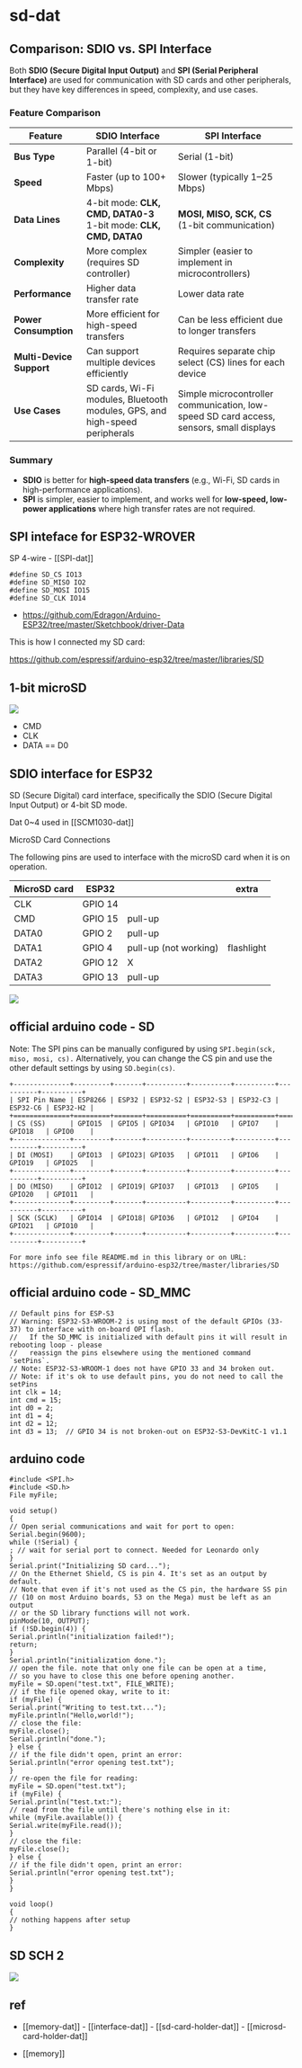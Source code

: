 
# sd-dat

## Comparison: SDIO vs. SPI Interface

Both **SDIO (Secure Digital Input Output)** and **SPI (Serial Peripheral Interface)** are used for communication with SD cards and other peripherals, but they have key differences in speed, complexity, and use cases.

### Feature Comparison

| Feature                  | **SDIO Interface**                                                          | **SPI Interface**                                                                       |
| ------------------------ | --------------------------------------------------------------------------- | --------------------------------------------------------------------------------------- |
| **Bus Type**             | Parallel (4-bit or 1-bit)                                                   | Serial (1-bit)                                                                          |
| **Speed**                | Faster (up to 100+ Mbps)                                                    | Slower (typically 1–25 Mbps)                                                            |
| **Data Lines**           | 4-bit mode: **CLK, CMD, DATA0-3** <br> 1-bit mode: **CLK, CMD, DATA0**      | **MOSI, MISO, SCK, CS** (1-bit communication)                                           |
| **Complexity**           | More complex (requires SD controller)                                       | Simpler (easier to implement in microcontrollers)                                       |
| **Performance**          | Higher data transfer rate                                                   | Lower data rate                                                                         |
| **Power Consumption**    | More efficient for high-speed transfers                                     | Can be less efficient due to longer transfers                                           |
| **Multi-Device Support** | Can support multiple devices efficiently                                    | Requires separate chip select (CS) lines for each device                                |
| **Use Cases**            | SD cards, Wi-Fi modules, Bluetooth modules, GPS, and high-speed peripherals | Simple microcontroller communication, low-speed SD card access, sensors, small displays |

### Summary

- **SDIO** is better for **high-speed data transfers** (e.g., Wi-Fi, SD cards in high-performance applications).  
- **SPI** is simpler, easier to implement, and works well for **low-speed, low-power applications** where high transfer rates are not required.  



## SPI inteface for ESP32-WROVER 

SP 4-wire - [[SPI-dat]]

    #define SD_CS IO13
    #define SD_MISO IO2
    #define SD_MOSI IO15
    #define SD_CLK IO14

- https://github.com/Edragon/Arduino-ESP32/tree/master/Sketchbook/driver-Data


This is how I connected my SD card:

https://github.com/espressif/arduino-esp32/tree/master/libraries/SD


## 1-bit microSD 

![](2025-07-10-17-57-06.png)

- CMD 
- CLK 
- DATA == D0


## SDIO interface for ESP32 

SD (Secure Digital) card interface, specifically the SDIO (Secure Digital Input Output) or 4-bit SD mode.

Dat 0~4 used in [[SCM1030-dat]]

MicroSD Card Connections

The following pins are used to interface with the microSD card when it is on operation.

| MicroSD card | ESP32   |                       | extra      |
| ------------ | ------- | --------------------- | ---------- |
| CLK          | GPIO 14 |                       |            |
| CMD          | GPIO 15 | pull-up               |            |
| DATA0        | GPIO 2  | pull-up               |            |
| DATA1        | GPIO 4  | pull-up (not working) | flashlight |
| DATA2        | GPIO 12 | X                     |            |
| DATA3        | GPIO 13 | pull-up               |            |


![](2025-03-07-17-27-43.png)

## official arduino code - SD

Note:  The SPI pins can be manually configured by using `SPI.begin(sck, miso, mosi, cs).` Alternatively, you can change the CS pin and use the other default settings by using `SD.begin(cs)`.
 
    +--------------+---------+-------+----------+----------+----------+----------+----------+
    | SPI Pin Name | ESP8266 | ESP32 | ESP32‑S2 | ESP32‑S3 | ESP32‑C3 | ESP32‑C6 | ESP32‑H2 |
    +==============+=========+=======+==========+==========+==========+==========+==========+
    | CS (SS)      | GPIO15  | GPIO5 | GPIO34   | GPIO10   | GPIO7    | GPIO18   | GPIO0    |
    +--------------+---------+-------+----------+----------+----------+----------+----------+
    | DI (MOSI)    | GPIO13  | GPIO23| GPIO35   | GPIO11   | GPIO6    | GPIO19   | GPIO25   |
    +--------------+---------+-------+----------+----------+----------+----------+----------+
    | DO (MISO)    | GPIO12  | GPIO19| GPIO37   | GPIO13   | GPIO5    | GPIO20   | GPIO11   |
    +--------------+---------+-------+----------+----------+----------+----------+----------+
    | SCK (SCLK)   | GPIO14  | GPIO18| GPIO36   | GPIO12   | GPIO4    | GPIO21   | GPIO10   |
    +--------------+---------+-------+----------+----------+----------+----------+----------+
   
    For more info see file README.md in this library or on URL:
    https://github.com/espressif/arduino-esp32/tree/master/libraries/SD
   

## official arduino code - SD_MMC


    // Default pins for ESP-S3
    // Warning: ESP32-S3-WROOM-2 is using most of the default GPIOs (33-37) to interface with on-board OPI flash.
    //   If the SD_MMC is initialized with default pins it will result in rebooting loop - please
    //   reassign the pins elsewhere using the mentioned command `setPins`.
    // Note: ESP32-S3-WROOM-1 does not have GPIO 33 and 34 broken out.
    // Note: if it's ok to use default pins, you do not need to call the setPins
    int clk = 14;
    int cmd = 15;
    int d0 = 2;
    int d1 = 4;
    int d2 = 12;
    int d3 = 13;  // GPIO 34 is not broken-out on ESP32-S3-DevKitC-1 v1.1





## arduino code 

    #include <SPI.h>
    #include <SD.h>
    File myFile;

    void setup()
    {
    // Open serial communications and wait for port to open:
    Serial.begin(9600);
    while (!Serial) {
    ; // wait for serial port to connect. Needed for Leonardo only
    }
    Serial.print("Initializing SD card...");
    // On the Ethernet Shield, CS is pin 4. It's set as an output by default.
    // Note that even if it's not used as the CS pin, the hardware SS pin
    // (10 on most Arduino boards, 53 on the Mega) must be left as an output
    // or the SD library functions will not work.
    pinMode(10, OUTPUT);
    if (!SD.begin(4)) {
    Serial.println("initialization failed!");
    return;
    }
    Serial.println("initialization done.");
    // open the file. note that only one file can be open at a time,
    // so you have to close this one before opening another.
    myFile = SD.open("test.txt", FILE_WRITE);
    // if the file opened okay, write to it:
    if (myFile) {
    Serial.print("Writing to test.txt...");
    myFile.println("Hello,world!");
    // close the file:
    myFile.close();
    Serial.println("done.");
    } else {
    // if the file didn't open, print an error:
    Serial.println("error opening test.txt");
    }
    // re-open the file for reading:
    myFile = SD.open("test.txt");
    if (myFile) {
    Serial.println("test.txt:");
    // read from the file until there's nothing else in it:
    while (myFile.available()) {
    Serial.write(myFile.read());
    }
    // close the file:
    myFile.close();
    } else {
    // if the file didn't open, print an error:
    Serial.println("error opening test.txt");
    }
    }

    void loop()
    {
    // nothing happens after setup
    }


## SD SCH 2 

![](2025-07-16-13-12-19.png)

## ref 

- [[memory-dat]] - [[interface-dat]] - [[sd-card-holder-dat]] - [[microsd-card-holder-dat]]

- [[memory]]